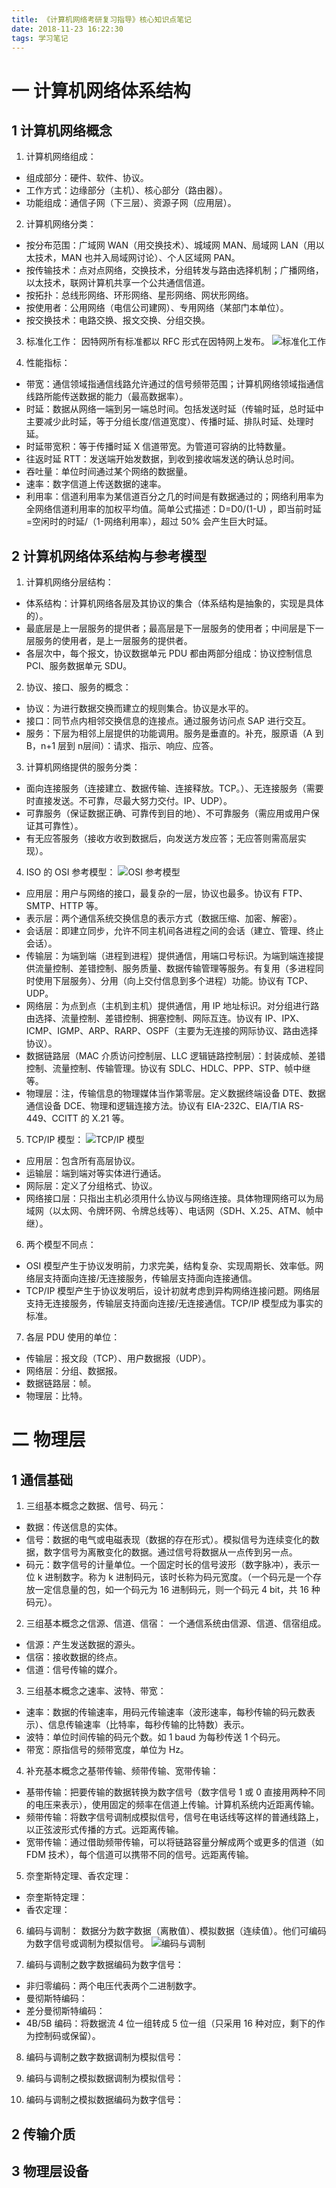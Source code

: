 ```yaml
---
title: 《计算机网络考研复习指导》核心知识点笔记
date: 2018-11-23 16:22:30
tags: 学习笔记
---
```

# 一 计算机网络体系结构
## 1 计算机网络概念
1. 计算机网络组成：
- 组成部分：硬件、软件、协议。
- 工作方式：边缘部分（主机）、核心部分（路由器）。
- 功能组成：通信子网（下三层）、资源子网（应用层）。

2. 计算机网络分类：
- 按分布范围：广域网 WAN（用交换技术）、城域网 MAN、局域网 LAN（用以太技术，MAN 也并入局域网讨论）、个人区域网 PAN。
- 按传输技术：点对点网络，交换技术，分组转发与路由选择机制；广播网络，以太技术，联网计算机共享一个公共通信信道。
- 按拓扑：总线形网络、环形网络、星形网络、网状形网络。
- 按使用者：公用网络（电信公司建网）、专用网络（某部门本单位）。
- 按交换技术：电路交换、报文交换、分组交换。

3. 标准化工作：
因特网所有标准都以 RFC 形式在因特网上发布。
![标准化工作](图1.PNG)

4. 性能指标：
- 带宽：通信领域指通信线路允许通过的信号频带范围；计算机网络领域指通信线路所能传送数据的能力（最高数据率）。
- 时延：数据从网络一端到另一端总时间。包括发送时延（传输时延，总时延中主要减少此时延，等于分组长度/信道宽度）、传播时延、排队时延、处理时延。
- 时延带宽积：等于传播时延 X 信道带宽。为管道可容纳的比特数量。
- 往返时延 RTT：发送端开始发数据，到收到接收端发送的确认总时间。
- 吞吐量：单位时间通过某个网络的数据量。
- 速率：数字信道上传送数据的速率。
- 利用率：信道利用率为某信道百分之几的时间是有数据通过的；网络利用率为全网络信道利用率的加权平均值。简单公式描述：D=D0/(1-U) ，即当前时延=空闲时的时延/（1-网络利用率），超过 50% 会产生巨大时延。

## 2 计算机网络体系结构与参考模型
1. 计算机网络分层结构：
- 体系结构：计算机网络各层及其协议的集合（体系结构是抽象的，实现是具体的）。
- 最底层是上一层服务的提供者；最高层是下一层服务的使用者；中间层是下一层服务的使用者，是上一层服务的提供者。
- 各层次中，每个报文，协议数据单元 PDU 都由两部分组成：协议控制信息 PCI、服务数据单元 SDU。

2. 协议、接口、服务的概念：
- 协议：为进行数据交换而建立的规则集合。协议是水平的。
- 接口：同节点内相邻交换信息的连接点。通过服务访问点 SAP 进行交互。
- 服务：下层为相邻上层提供的功能调用。服务是垂直的。补充，服原语（A 到 B，n+1 层到 n层间）：请求、指示、响应、应答。

3. 计算机网络提供的服务分类：
- 面向连接服务（连接建立、数据传输、连接释放。TCP。）、无连接服务（需要时直接发送。不可靠，尽最大努力交付。IP、UDP）。
- 可靠服务（保证数据正确、可靠传到目的地）、不可靠服务（需应用或用户保证其可靠性）。
- 有无应答服务（接收方收到数据后，向发送方发应答；无应答则需高层实现）。

4. ISO 的 OSI 参考模型：
![OSI 参考模型](图2.PNG)

- 应用层：用户与网络的接口，最复杂的一层，协议也最多。协议有 FTP、SMTP、HTTP 等。
- 表示层：两个通信系统交换信息的表示方式（数据压缩、加密、解密）。
- 会话层：即建立同步，允许不同主机间各进程之间的会话（建立、管理、终止会话）。
- 传输层：为端到端（进程到进程）提供通信，用端口号标识。为端到端连接提供流量控制、差错控制、服务质量、数据传输管理等服务。有复用（多进程同时使用下层服务）、分用（向上交付信息到多个进程）功能。协议有 TCP、UDP。
- 网络层：为点到点（主机到主机）提供通信，用 IP 地址标识。对分组进行路由选择、流量控制、差错控制、拥塞控制、网际互连。协议有 IP、IPX、ICMP、IGMP、ARP、RARP、OSPF（主要为无连接的网际协议、路由选择协议）。
- 数据链路层（MAC 介质访问控制层、LLC 逻辑链路控制层）：封装成帧、差错控制、流量控制、传输管理。协议有 SDLC、HDLC、PPP、STP、帧中继等。
- 物理层：注，传输信息的物理媒体当作第零层。定义数据终端设备 DTE、数据通信设备 DCE、物理和逻辑连接方法。协议有 EIA-232C、EIA/TIA RS-449、CCITT 的 X.21 等。

5. TCP/IP 模型：
![TCP/IP 模型](图3.PNG)

- 应用层：包含所有高层协议。
- 运输层：端到端对等实体进行通话。
- 网际层：定义了分组格式、协议。
- 网络接口层：只指出主机必须用什么协议与网络连接。具体物理网络可以为局域网（以太网、令牌环网、令牌总线等）、电话网（SDH、X.25、ATM、帧中继）。

6. 两个模型不同点：
- OSI 模型产生于协议发明前，力求完美，结构复杂、实现周期长、效率低。网络层支持面向连接/无连接服务，传输层支持面向连接通信。
- TCP/IP 模型产生于协议发明后，设计初就考虑到异构网络连接问题。网络层支持无连接服务，传输层支持面向连接/无连接通信。TCP/IP 模型成为事实的标准。

7. 各层 PDU 使用的单位：
- 传输层：报文段（TCP）、用户数据报（UDP）。
- 网络层：分组、数据报。
- 数据链路层：帧。
- 物理层：比特。

# 二 物理层
## 1 通信基础
1. 三组基本概念之数据、信号、码元：
- 数据：传送信息的实体。
- 信号：数据的电气或电磁表现（数据的存在形式）。模拟信号为连续变化的数据，数字信号为离散变化的数据。通过信号将数据从一点传到另一点。
- 码元：数字信号的计量单位。一个固定时长的信号波形（数字脉冲），表示一位 k 进制数字。称为 k 进制码元，该时长称为码元宽度。（一个码元是一个存放一定信息量的包，如一个码元为 16 进制码元，则一个码元 4 bit，共 16 种码元）。

2. 三组基本概念之信源、信道、信宿：
一个通信系统由信源、信道、信宿组成。
- 信源：产生发送数据的源头。
- 信宿：接收数据的终点。
- 信道：信号传输的媒介。

3. 三组基本概念之速率、波特、带宽：
- 速率：数据的传输速率，用码元传输速率（波形速率，每秒传输的码元数表示）、信息传输速率（比特率，每秒传输的比特数）表示。
- 波特：单位时间传输的码元个数。如 1 baud 为每秒传送 1 个码元。
- 带宽：原指信号的频带宽度，单位为 Hz。

4. 补充基本概念之基带传输、频带传输、宽带传输：
- 基带传输：把要传输的数据转换为数字信号（数字信号 1 或 0 直接用两种不同的电压来表示），使用固定的频率在信道上传输。计算机系统内近距离传输。
- 频带传输：将数字信号调制成模拟信号，信号在电话线等这样的普通线路上，以正弦波形式传播的方式。远距离传输。
- 宽带传输：通过借助频带传输，可以将链路容量分解成两个或更多的信道（如 FDM 技术），每个信道可以携带不同的信号。远距离传输。

5. 奈奎斯特定理、香农定理：
- 奈奎斯特定理：
- 香农定理：

6. 编码与调制：
数据分为数字数据（离散值）、模拟数据（连续值）。他们可编码为数字信号或调制为模拟信号。
![编码与调制](图4.PNG)

7. 编码与调制之数字数据编码为数字信号：
- 非归零编码：两个电压代表两个二进制数字。
- 曼彻斯特编码：
- 差分曼彻斯特编码：
- 4B/5B 编码：将数据流 4 位一组转成 5 位一组（只采用 16 种对应，剩下的作为控制码或保留）。

8. 编码与调制之数字数据调制为模拟信号：

9. 编码与调制之模拟数据调制为模拟信号：

10. 编码与调制之模拟数据编码为数字信号：

## 2 传输介质

## 3 物理层设备